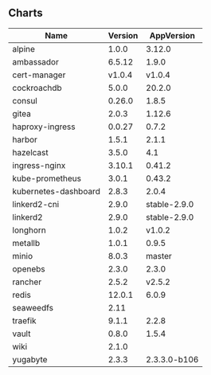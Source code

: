 ## Charts
Name | Version | AppVersion
-----|---------|-----------
alpine | 1.0.0 | 3.12.0
ambassador | 6.5.12 | 1.9.0
cert-manager | v1.0.4 | v1.0.4
cockroachdb | 5.0.0 | 20.2.0
consul | 0.26.0 | 1.8.5
gitea | 2.0.3 | 1.12.6
haproxy-ingress | 0.0.27 | 0.7.2
harbor | 1.5.1 | 2.1.1
hazelcast | 3.5.0 | 4.1
ingress-nginx | 3.10.1 | 0.41.2
kube-prometheus | 3.0.1 | 0.43.2
kubernetes-dashboard | 2.8.3 | 2.0.4
linkerd2-cni | 2.9.0 | stable-2.9.0
linkerd2 | 2.9.0 | stable-2.9.0
longhorn | 1.0.2 | v1.0.2
metallb | 1.0.1 | 0.9.5
minio | 8.0.3 | master
openebs | 2.3.0 | 2.3.0
rancher | 2.5.2 | v2.5.2
redis | 12.0.1 | 6.0.9
seaweedfs | 2.11 | 
traefik | 9.1.1 | 2.2.8
vault | 0.8.0 | 1.5.4
wiki | 2.1.0 | 
yugabyte | 2.3.3 | 2.3.3.0-b106
